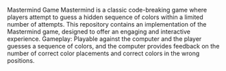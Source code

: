 Mastermind Game
Mastermind is a classic code-breaking game where players attempt to guess a hidden sequence of colors within a limited number of attempts. This repository contains an implementation of the Mastermind game, designed to offer an engaging and interactive experience.
Gameplay: Playable against the computer and the player guesses a sequence of colors, and the computer provides feedback on the number of correct color placements and correct colors in the wrong positions.

